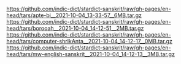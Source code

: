 https://github.com/indic-dict/stardict-sanskrit/raw/gh-pages/en-head/tars/apte-bi__2021-10-04_13-33-57__6MB.tar.gz  
https://github.com/indic-dict/stardict-sanskrit/raw/gh-pages/en-head/tars/borooah__2021-10-04_14-12-51__2MB.tar.gz  
https://github.com/indic-dict/stardict-sanskrit/raw/gh-pages/en-head/tars/computer-shrIkAnta__2021-10-04_14-12-17__0MB.tar.gz  
https://github.com/indic-dict/stardict-sanskrit/raw/gh-pages/en-head/tars/mw-english-sanskrit__2021-10-04_14-12-13__3MB.tar.gz  
